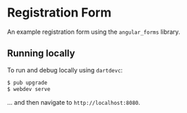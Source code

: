 # Registration Form

An example registration form using the `angular_forms` library.

## Running locally

To run and debug locally using `dartdevc`:

```bash
$ pub upgrade
$ webdev serve
```

... and then navigate to `http://localhost:8080`.
